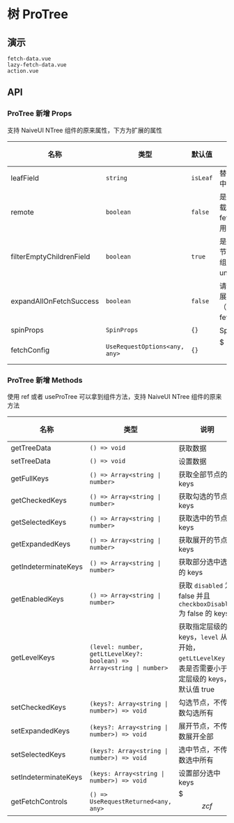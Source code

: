 # 树 ProTree

## 演示

```demo
fetch-data.vue
lazy-fetch-data.vue
action.vue
```

## API

### ProTree 新增 Props
<div class='inline-flex leading-5 text-sky-600 text-xs font-500  mb-16px px-3 py-1 bg-sky-400/10 rounded-full'>支持 NaiveUI NTree 组件的原来属性，下方为扩展的属性</div>

| 名称 | 类型 | 默认值 | 说明 | 版本 |
| --- | --- | --- | --- | --- |
| leafField | `string` | `isLeaf` | 替代 TreeOption 中的 isLeaf 字段 |  |
| remote | `boolean` | `false` | 是否为异步加载，搭配 fetchConfig 使用 |  |
| filterEmptyChildrenField | `boolean` | `true` | 是否过滤掉空子节点字段（空数组或者 undefined/null） |  |
| expandAllOnFetchSuccess | `boolean` | `false` | 请求成功后是否展开全部节点（搭配 fetchConfig） |  |
| spinProps | `SpinProps` | `{}` | Spin 组件属性 |  |
| fetchConfig | `UseRequestOptions<any, any>` | `{}` | $$$zcf$$ |  |

### ProTree 新增 Methods
<div class='inline-flex leading-5 text-sky-600 text-xs font-500  mb-16px px-3 py-1 bg-sky-400/10 rounded-full'>使用 ref 或者 useProTree 可以拿到组件方法，支持 NaiveUI NTree 组件的原来方法</div>

| 名称 | 类型 | 说明 | 版本 |
| --- | --- | --- | --- |
| getTreeData | `() => void` | 获取数据 |  |
| setTreeData | `() => void` | 设置数据 |  |
| getFullKeys | `() => Array<string \| number>` | 获取全部节点的 keys | |
| getCheckedKeys | `() => Array<string \| number>` | 获取勾选的节点 keys | |
| getSelectedKeys | `() => Array<string \| number>` | 获取选中的节点 keys | |
| getExpandedKeys | `() => Array<string \| number>` | 获取展开的节点 keys | |
| getIndeterminateKeys | `() => Array<string \| number>` | 获取部分选中选项的 keys | |
| getEnabledKeys | `() => Array<string \| number>` | 获取 `disabled` 为 false 并且 `checkboxDisabled` 为 false 的 keys | |
| getLevelKeys | `(level: number, getLtLevelKey?: boolean) => Array<string \| number>` | 获取指定层级的 keys，`level` 从1开始，`getLtLevelKey` 代表是否需要小于指定层级的 keys，默认值 true | |
| setCheckedKeys | `(keys?: Array<string \| number>) => void` | 勾选节点，不传参数勾选所有 | |
| setExpandedKeys | `(keys?: Array<string \| number>) => void` | 展开节点，不传参数展开全部 | |
| setSelectedKeys | `(keys?: Array<string \| number>) => void` | 选中节点，不传参数选中所有 | |
| setIndeterminateKeys | `(keys: Array<string \| number>) => void` | 设置部分选中 keys | |
| getFetchControls | `() => UseRequestReturned<any, any>` | $$$zcf$$ | |
